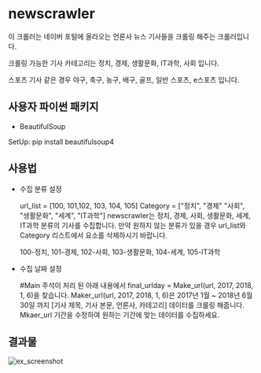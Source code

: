 # newscrawler
이 크롤러는 네이버 포털에 올라오는 언론사 뉴스 기사들을 크롤링 해주는 크롤러입니다.

크롤링 가능한 기사 카테고리는 정치, 경제, 생활문화, IT과학, 사회 입니다.

스포츠 기사 같은 경우 야구, 축구, 농구, 배구, 골프, 일반 스포츠, e스포츠 입니다.

## 사용자 파이썬 패키지
  * BeautifulSoup
  
  SetUp: pip install beautifulsoup4

## 사용법

  * 수집 분류 설정
  
    url_list = [100, 101,102, 103, 104, 105]
    Category = ["정치", "경제" "사회", "생활문화", "세계", "IT과학"]
    newscrawler는 정치, 경제, 사회, 생활문화, 세계, IT과학 분류의 기사를 수집합니다.
    만약 원하지 않는 분류가 있을 경우 url_list와 Category 리스트에서 요소를 삭제하시기 바랍니다.
  
    100-정치, 101-경제, 102-사회, 103-생활문화, 104-세계, 105-IT과학
  
 * 수집 날짜 설정
 
    #Main 주석이 처리 된 아래 내용에서 final_urlday = Make_url(url, 2017, 2018, 1, 6)을 찾습니다.
    Maker_url(url, 2017, 2018, 1, 6)은 2017년 1월 ~ 2018년 6월 30일 까지 [기사 제목, 기사 본문, 언론사, 카테고리] 데이터를 크롤링 해줍니다.
    Mkaer_url 기간을 수정하여 원하는 기간에 맞는 데이터를 수집하세요.
 
 ## 결과물
 ![ex_screenshot](./img/2.jpg)

